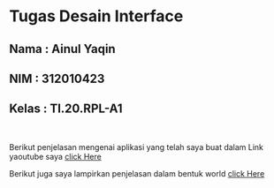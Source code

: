 # Tugas Desain Interface <br>
## Nama  : Ainul Yaqin <br>
## NIM   : 312010423 <br>
## Kelas : TI.20.RPL-A1 <br>
<br>

Berikut penjelasan mengenai aplikasi yang telah saya buat dalam Link yaoutube saya [click Here](https://youtu.be/X4LrFSWr1k8)
  
Berikut juga saya lampirkan penjelasan dalam bentuk world [click Here](https://docs.google.com/document/d/13r0Y0859RluZgxVl1fqQc5EaPkQj4frE/edit?usp=sharing)
